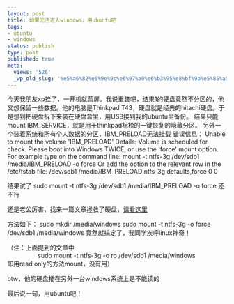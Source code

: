 ```yaml
---
layout: post
title: 如果无法进入windows，用ubuntu吧
tags:
- ubuntu
- windows
status: publish
type: post
published: true
meta:
  views: '526'
  _wp_old_slug: '%e5%a6%82%e6%9e%9c%e6%97%a0%e6%b3%95%e8%bf%9b%e5%85%a5windows%ef%bc%8c%e7%94%a8ubuntu%e5%90%a7'
---
```

今天我朋友xp挂了，一开机就蓝屏。我说重装吧，结果1的硬盘竟然不分区的，他又想保留一些数据。他的电脑是Thinkpad T43，硬盘就是经典的hitachi硬盘。于是想到把硬盘拆下来装在硬盘盒里，用USB接到我的ubuntu里备份。
结果只能mount IBM_SERVICE，就是用于thinkpad标榜的一键恢复的隐藏分区。
另外一个装着系统和所有个人数据的分区，IBM_PRELOAD无法挂载
错误信息：
Unable to mount the volume 'IBM_PRELOAD'
Details:
Volume is scheduled for check. Please boot into Windows TWICE, or
use the 'force' mount option. For example type on the command line:
mount -t ntfs-3g /dev/sdb1 /media/IBM_PRELOAD -o force
Or add the option to the relevant row in the /etc/fstab file:
/dev/sdb1 /media/IBM_PRELOAD ntfs-3g defaults,force 0 0

结果试了
sudo mount -t ntfs-3g /dev/sdb1 /media/IBM_PRELOAD -o force
还不行

还是老公厉害，找来一篇文章拯救了硬盘，<a href="http://fedoraforum.org/forum/showthread.php?t=165799" target="_blank">请看这里</a>

方法如下：
sudo mkdir /media/windows
sudo mount -t ntfs-3g -o force /dev/sdb1 /media/windows
竟然就搞定了，我同学疾呼linux神奇！

（注：上面提到的文章中<span style="display:block;padding-left:6em;text-indent:-1em;"><span>sudo mount -t ntfs-3g -o ro /dev/sdb1 /media/windows</span></span>即用read only的方法mount，没有用）

btw，他的硬盘插在另外一台windows系统上是不能读的

最后说一句，用ubuntu吧！
